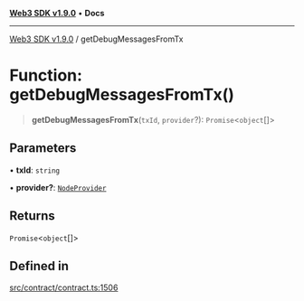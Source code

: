 [**Web3 SDK v1.9.0**](../README.md) • **Docs**

***

[Web3 SDK v1.9.0](../globals.md) / getDebugMessagesFromTx

# Function: getDebugMessagesFromTx()

> **getDebugMessagesFromTx**(`txId`, `provider`?): `Promise`\<`object`[]\>

## Parameters

• **txId**: `string`

• **provider?**: [`NodeProvider`](../classes/NodeProvider.md)

## Returns

`Promise`\<`object`[]\>

## Defined in

[src/contract/contract.ts:1506](https://github.com/Mystic-Nayy/alephium-web3/blob/ee41f5e0e7d7fb0b155fe62f05b2ac03772895ca/packages/web3/src/contract/contract.ts#L1506)
